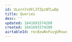 ```yaml
---
id: ULern7x9FL3TZpcNTLwDp
title: Queries
desc: ''
updated: 1641691574209
created: 1641691574209
airtableId: recBzwNvFuvgURswc
---
```


